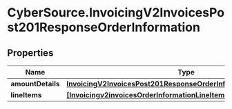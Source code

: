 # CyberSource.InvoicingV2InvoicesPost201ResponseOrderInformation

## Properties
Name | Type | Description | Notes
------------ | ------------- | ------------- | -------------
**amountDetails** | [**InvoicingV2InvoicesPost201ResponseOrderInformationAmountDetails**](InvoicingV2InvoicesPost201ResponseOrderInformationAmountDetails.md) |  | [optional] 
**lineItems** | [**[Invoicingv2invoicesOrderInformationLineItems]**](Invoicingv2invoicesOrderInformationLineItems.md) |  | [optional] 


